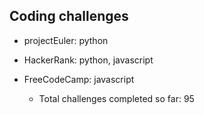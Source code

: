 ## Coding challenges
* projectEuler: python
* HackerRank: python, javascript
* FreeCodeCamp: javascript

  * Total challenges completed so far: 95
